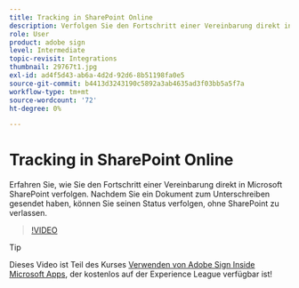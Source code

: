 ```yaml
---
title: Tracking in SharePoint Online
description: Verfolgen Sie den Fortschritt einer Vereinbarung direkt in Microsoft SharePoint
role: User
product: adobe sign
level: Intermediate
topic-revisit: Integrations
thumbnail: 29767t1.jpg
exl-id: ad4f5d43-ab6a-4d2d-92d6-8b51198fa0e5
source-git-commit: b4413d3243190c5892a3ab4635ad3f03bb5a5f7a
workflow-type: tm+mt
source-wordcount: '72'
ht-degree: 0%

---
```


# Tracking in SharePoint Online

Erfahren Sie, wie Sie den Fortschritt einer Vereinbarung direkt in Microsoft SharePoint verfolgen. Nachdem Sie ein Dokument zum Unterschreiben gesendet haben, können Sie seinen Status verfolgen, ohne SharePoint zu verlassen.

>[!VIDEO](https://video.tv.adobe.com/v/29767t1?hidetitle=true)

>[!TIP]
>
>Dieses Video ist Teil des Kurses [Verwenden von Adobe Sign Inside Microsoft Apps](https://experienceleague.adobe.com/?recommended=Sign-U-1-2020.2), der kostenlos auf der Experience League verfügbar ist!
